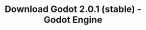 ---
# Generated by /tools/generators/src/download_archive_generator !!! do not edit by hand !!!
title: 'Download Godot 2.0.1 (stable) - Godot Engine'
type: 'download/archive'
name: '2.0.1'
flavor: 'stable'
release_date: '2016-03-07T03:00:00-00:00'
release_notes: 'article/updates-on-the-release-cycle-and-godot-2-0-1/'
primaryPlatforms:
  - 'linux.64'
  - 'macos.universal'
  - 'windows.64'
  - 'linux_server.64'
  - 'templates'
links:
  linux.64:
    name: 'linux.64'
    title: 'Linux'
    caption: 'Standard (x86_64)'
    tags:
      - '64 bit'
    hosts:
      github_builds:
        regular: 'https://github.com/godotengine/godot-builds/releases/download/2.0.1-stable/Godot_v2.0.1_stable_x11.64.zip'
        mono: '#'
      github:
        regular: 'https://github.com/godotengine/godot/releases/download/2.0.1-stable/Godot_v2.0.1_stable_x11.64.zip'
        mono: '#'
  macos.universal:
    name: 'macos.universal'
    title: 'macOS'
    caption: 'Universal (x86_64 + Apple Silicon)'
    tags:
      - 'Intel/Apple Silicon'
      - '64 bit'
    hosts:
      github_builds:
        regular: 'https://github.com/godotengine/godot-builds/releases/download/2.0.1-stable/Godot_v2.0.1_stable_osx.fat.zip'
        mono: '#'
      github:
        regular: 'https://github.com/godotengine/godot/releases/download/2.0.1-stable/Godot_v2.0.1_stable_osx.fat.zip'
        mono: '#'
  windows.64:
    name: 'windows.64'
    title: 'Windows'
    caption: 'Standard (x86_64)'
    tags:
      - '64 bit'
    hosts:
      github_builds:
        regular: 'https://github.com/godotengine/godot-builds/releases/download/2.0.1-stable/Godot_v2.0.1_stable_win64.exe.zip'
        mono: '#'
      github:
        regular: 'https://github.com/godotengine/godot/releases/download/2.0.1-stable/Godot_v2.0.1_stable_win64.exe.zip'
        mono: '#'
  linux_server.64:
    name: 'linux_server.64'
    title: 'Linux Server'
    caption: 'Standard (x86_64)'
    tags:
      - '64 bit'
    hosts:
      github_builds:
        regular: 'https://github.com/godotengine/godot-builds/releases/download/2.0.1-stable/Godot_v2.0.1_stable_linux_server.64.zip'
        mono: '#'
      github:
        regular: 'https://github.com/godotengine/godot/releases/download/2.0.1-stable/Godot_v2.0.1_stable_linux_server.64.zip'
        mono: '#'
  linux.32:
    name: 'linux.32'
    title: 'Linux'
    caption: 'Standard (x86)'
    tags:
      - '32 bit'
    hosts:
      github_builds:
        regular: 'https://github.com/godotengine/godot-builds/releases/download/2.0.1-stable/Godot_v2.0.1_stable_x11.32.zip'
        mono: '#'
      github:
        regular: 'https://github.com/godotengine/godot/releases/download/2.0.1-stable/Godot_v2.0.1_stable_x11.32.zip'
        mono: '#'
  windows.32:
    name: 'windows.32'
    title: 'Windows'
    caption: 'Standard (x86)'
    tags:
      - '32 bit'
    hosts:
      github_builds:
        regular: 'https://github.com/godotengine/godot-builds/releases/download/2.0.1-stable/Godot_v2.0.1_stable_win32.exe.zip'
        mono: '#'
      github:
        regular: 'https://github.com/godotengine/godot/releases/download/2.0.1-stable/Godot_v2.0.1_stable_win32.exe.zip'
        mono: '#'
  templates:
    name: 'templates'
    title: 'Export templates'
    caption: ''
    tags:
      - 'Used to export your games to all supported platforms'
    hosts:
      github_builds:
        regular: 'https://github.com/godotengine/godot-builds/releases/download/2.0.1-stable/Godot_v2.0.1_stable_export_templates.tpz'
        mono: '#'
      github:
        regular: 'https://github.com/godotengine/godot/releases/download/2.0.1-stable/Godot_v2.0.1_stable_export_templates.tpz'
        mono: '#'
---